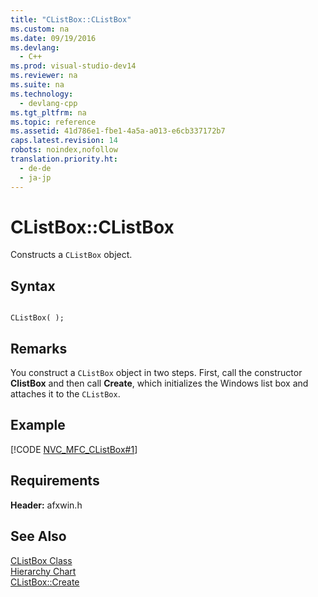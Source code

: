 ```yaml
---
title: "CListBox::CListBox"
ms.custom: na
ms.date: 09/19/2016
ms.devlang: 
  - C++
ms.prod: visual-studio-dev14
ms.reviewer: na
ms.suite: na
ms.technology: 
  - devlang-cpp
ms.tgt_pltfrm: na
ms.topic: reference
ms.assetid: 41d786e1-fbe1-4a5a-a013-e6cb337172b7
caps.latest.revision: 14
robots: noindex,nofollow
translation.priority.ht: 
  - de-de
  - ja-jp
---
```

# CListBox::CListBox
Constructs a `CListBox` object.  
  
## Syntax  
  
```  
  
CListBox( );  
```  
  
## Remarks  
 You construct a `CListBox` object in two steps. First, call the constructor **ClistBox** and then call **Create**, which initializes the Windows list box and attaches it to the `CListBox`.  
  
## Example  
 [!CODE [NVC_MFC_CListBox#1](../CodeSnippet/VS_Snippets_Cpp/NVC_MFC_CListBox#1)]  
  
## Requirements  
 **Header:** afxwin.h  
  
## See Also  
 [CListBox Class](../vs140/CListBox-Class.md)   
 [Hierarchy Chart](../vs140/Hierarchy-Chart.md)   
 [CListBox::Create](../vs140/CListBox--Create.md)